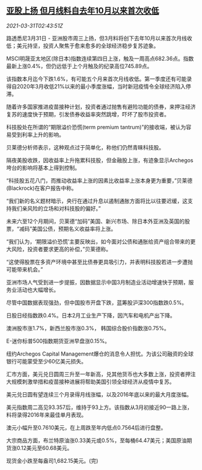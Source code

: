 <!--1617159662000-->
[亚股上扬 但月线料自去年10月以来首次收低](https://cn.reuters.com/article/asia-financial-markets-0331-wedn-idCNKBS2BN092)
------

<div><i>2021-03-31T02:43:51Z</i></div><p>路透悉尼3月31日 - 亚洲股市周三上扬，但3月料将创下去年10月以来首次月线收低；美元持坚，投资人聚焦于愈来愈多的全球经济稳步复苏迹象。</p><p>MSCI明晟亚太地区(除日本)指数连续第四日上涨，触及一周高点682.36点。指数最新上涨0.4%，但仍远低于上个月触及的纪录高位745.89点。</p><p>该指数本月迄今下跌1.6%，有可能五个月来首次月线收低。第一季度还有可能录得自2020年3月收低21%以来的最小季度涨幅，当时新冠疫情令全球经济陷入停滞。</p><p>随着许多国家推进疫苗接种计划，投资者通过抛售有避险功能的债券，来押注经济复苏的速度快于预期，引发债券收益率突然跳增，吓坏了股市投资者。</p><p>科技股处在所谓的“期限溢价恐慌(term premium tantrum)”的接收端，被认为容易受到利率上升的影响。</p><p>贝莱德分析师表示，这种观点过于简单化，称他们仍然青睐科技股。</p><p>隔夜美股收跌，因收益率上升拖累科技股，但金融股上涨，有迹象显示Archegos垮台的影响将基本上得到控制。</p><p>“科技股五花八门，而推动收益率上涨的因素比收益率上涨本身更为重要，”贝莱德(Blackrock)在客户报告中称。</p><p>“我们新的名义题材暗示，央行在通过升息以遏制通胀方面将比以往要迟缓，这支持我们亲风险的立场和对科技股的偏好。”</p><p>未来六至12个月期间，贝莱德“加码”美国、新兴市场、除日本外亚洲及英国的股票，“减码”美国公债，预期名义收益率将上涨。</p><p>“我们认为，‘期限溢价恐慌’主要反映出，如今面对公债和通胀给资产组合带来的更大风险，投资者要求更高的补偿，”贝莱德称。</p><p>“这使得股票在多资产环境中甚至比债券更具吸引力，并表明科技股若进一步遭抛可能带来机会。”</p><p>亚洲市场人气受到进一步提振，因数据显示中国3月制造业活动增速快于预期，服务业活动也大幅增长。</p><p>尽管中国数据表现强劲，但中国股市开盘下跌，蓝筹股沪深300指数跌0.5%。</p><p>日股日经指数跌0.4%。日本2月工业生产下降，因汽车和电机产出下降。</p><p>澳洲股市涨1.7%，新西兰股市涨0.3%， 韩国综合股价指数涨0.75%。</p><p>E-迷你标普500指数期货亚洲早盘涨0.15%。</p><p>纽约Archegos Capital Management爆仓的消息令人担忧。为该公司融资的全球银行可能蒙受至少60亿美元损失。</p><p>汇市方面，美元兑日圆周三升至一年新高，兑其他货币也大多数上涨，投资者押注大规模刺激举措和疫苗接种进展将帮助美国引领全球经济从疫情中复苏。</p><p>美元兑日圆有望连续三个月录得月线涨幅，以及2016年底以来的最大月度涨幅。</p><p>美元指数周二高见93.357后，维持于93上方。该指数从3月初接近90一路上涨， 料将录得2016年来最佳单月表现。</p><p>澳元小幅升至0.7610美元，在上周跌至年内低点0.7564后进行盘整。</p><p>大宗商品方面，布兰特原油涨0.33美元或0.5%，至每桶64.47美元；美国原油期货涨0.12美元至60.68美元。</p><p>现货金小跌至每盎司1,682.15美元。(完)</p>
